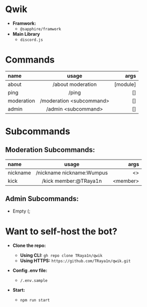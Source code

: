 # Qwik

- **Framwork:**
  - `@sapphire/framwork`
- **Main Library**
  - `discord.js`

# Commands

| name       |           usage           |     args |
| :--------- | :-----------------------: | -------: |
| about      |     /about moderation     | [module] |
| ping       |           /ping           |       [] |
| moderation | /moderation \<subcommand> |       [] |
| admin      |   /admin \<subcommand>    |       [] |

# Subcommands

## Moderation Subcommands:

| name     |           usage           |      args |
| :------- | :-----------------------: | --------: |
| nickname | /nickname nickname:Wumpus |       \<> |
| kick     |   /kick member:@TRaya1n   | \<member> |

## Admin Subcommands:

- Empty (;

# Want to self-host the bot?

- **Clone the repo:**

  - **Using CLI:** `gh repo clone TRaya1n/qwik`
  - **Using HTTPS:** `https://github.com/TRaya1n/qwik.git`

- **Config .env file:**

  - `/.env.sample`

- **Start:**
  - `npm run start`
